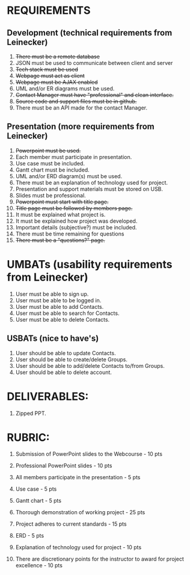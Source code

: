 # REQUIREMENTS
## Development (technical requirements from Leinecker)
  1. ~~There must be a remote database~~
  2. JSON must be used to communicate between client and server
  3. ~~Tech stack must be used~~
  4. ~~Webpage must act as client~~
  5. ~~Webpage must be AJAX enabled~~
  6. UML and/or ER diagrams  must be used.
  7. ~~Contact Manager must have "professional" and clean interface.~~
  8. ~~Source code and support files must be in github.~~
  9. There must be an API made for the contact Manager.

## Presentation (more requirements from Leinecker)
  1. ~~Powerpoint must be used.~~
  2. Each member must participate in presentation.
  3. Use case must be included.
  4. Gantt chart must be included.
  5. UML and/or ERD  diagram(s) must be used.
  6. There must be an explanation of technology used for project.
  7. Presentation and support materials must be stored on USB.
  8. Slides must be professional.
  9. ~~Powerpoint must start with title page.~~
  10. ~~Title page must be followed by members page.~~
  11. It must be explained what project is.
  12. It must be explained how project was developed.
  13. Important details (subjective?) must be included.
  14. There must be time remaining for questions
  15. ~~There must be a "questions?" page.~~



# UMBATs (usability requirements from Leinecker)
  1. User must be able to sign up.
  1. User must be able to be logged in.
  1. User must be able to add Contacts.
  1. User must be able to search for Contacts.
  1. User must be able to delete Contacts.

## USBATs (nice to have's)
  1. User should be able to update Contacts.
  1. User should be able to create/delete Groups.
  1. User should be able to add/delete Contacts to/from Groups.
  1. User should be able to delete account.



# DELIVERABLES:
  1. Zipped PPT.

# RUBRIC:
  1. Submission of PowerPoint slides to the Webcourse - 10 pts

  2. Professional PowerPoint slides - 10 pts
  3. All members participate in the presentation - 5 pts
  4. Use case - 5 pts
  5. Gantt chart - 5 pts
  6. Thorough demonstration of working project - 25 pts
  7. Project adheres to current standards - 15 pts
  8. ERD - 5 pts
  9. Explanation of technology used for project - 10 pts
  10. There are discretionary points for the instructor to award for project excellence - 10 pts
